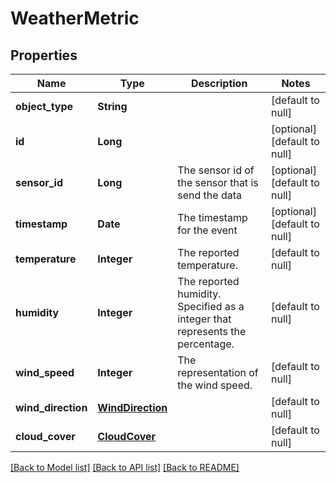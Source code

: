 # WeatherMetric
## Properties

| Name | Type | Description | Notes |
|------------ | ------------- | ------------- | -------------|
| **object\_type** | **String** |  | [default to null] |
| **id** | **Long** |  | [optional] [default to null] |
| **sensor\_id** | **Long** | The sensor id of the sensor that is send the data | [optional] [default to null] |
| **timestamp** | **Date** | The timestamp for the event | [optional] [default to null] |
| **temperature** | **Integer** | The reported temperature. | [default to null] |
| **humidity** | **Integer** | The reported humidity. Specified as a integer that represents the percentage. | [default to null] |
| **wind\_speed** | **Integer** | The representation of the wind speed. | [default to null] |
| **wind\_direction** | [**WindDirection**](WindDirection.md) |  | [default to null] |
| **cloud\_cover** | [**CloudCover**](CloudCover.md) |  | [default to null] |

[[Back to Model list]](../README.md#documentation-for-models) [[Back to API list]](../README.md#documentation-for-api-endpoints) [[Back to README]](../README.md)

